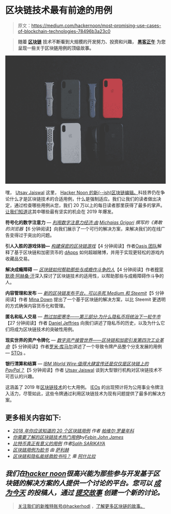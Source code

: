 # 区块链技术最有前途的用例

> 原文：<https://medium.com/hackernoon/most-promising-use-cases-of-blockchain-technologies-78496b3a23c0>

> **随着** [**区块链**](https://hackernoon.com/tagged/blockchain) **技术不断看到大规模的开发努力、投资和兴趣，** [**黑客正午**](http://hackernoon.com) **为您呈现一些关于区块链用例的顶级故事。**

![](img/bf40f25a4b87cfa8d87d683e90a0181a.png)

嘿， [Utsav Jaiswal](https://hackernoon.com/@utsavjaiswal1) 这里， [Hacker Noon 的新(--ish)区块链编辑。](https://hackernoon.com/meet-the-new-hacker-noon-editors-b37508a3e771)科技界仍在争论什么才是区块链技术的合适用例，什么是强制适应。我们让我们的读者做出决定，通过检查哪些用例从您，我们 20 万以上的每日读者那里获得了最多的掌声。[让我们知道](https://community.hackernoon.com/c/Crypto)这其中哪些最有坚实的机会在 2019 年爆发。

**符号化的数字注意力** — [*利用数字注意力经济:由*](https://hackernoon.com/capitalizing-on-the-digital-attention-economy-the-brave-browser-c975b7b989f) *[Michaias Grigori](https://hackernoon.com/@michaias) 撰写的《勇敢的浏览器*【6 分钟阅读】向我们展示了一个可行的解决方案，来解决我们的在线广告变得过于突出的问题。

**引人入胜的游戏体验—** [*构建保密的区块链游戏*](https://hackernoon.com/building-blockchain-games-with-confidentiality-9a51ec98e37e)【4 分钟阅读】作者[Oasis 团队](https://hackernoon.com/@oasislabs)解释了基于区块链和加密货币的 [dApps](http://hackernoon.com/tagged/dapp) 如何超越赌博，并用于实现更轻松的游戏内收藏品交易。

**解决成瘾障碍** — [*区块链如何帮助那些与成瘾作斗争的人*](https://hackernoon.com/the-blockchain-has-a-potential-to-stop-illegal-arms-trading-into-black-market-31da2570ab9)【4 分钟阅读】作者[穆罕默德·阿赫桑·汗](https://hackernoon.com/@mahsankhan92)深入探讨了区块链技术的适用性，以帮助那些与成瘾障碍作斗争的人。

**内容管理和发布** — [*新的区块链发布平台，可以杀死 Medium 和 Steemit*](https://hackernoon.com/blockchain-publishing-publish0x-cryptocurrency-kill-medium-steemit-3fb0661dc9a)【5 分钟阅读】作者 [Mina Down](https://hackernoon.com/@minadown) 提出了一个基于区块链的解决方案，以比 Steemit 更透明的方式确保内容货币化和管理。

**匿名和私人交易** — [*熬过加密寒冬——第三部分:为什么隐私币将统治下一轮牛市*](https://hackernoon.com/surviving-crypto-winter-part-three-why-privacy-coins-will-rule-the-next-bull-run-7a50a093e596)【27 分钟阅读】作者 [Daniel Jeffries](https://hackernoon.com/@dan.jeffries) 向我们讲述了隐私币的历史，以及为什么它们将成为区块链技术的突破性用例。

**现实世界的资产令牌化** — [*数字资产接管世界——区块链和加密引发第四次工业革命*](https://hackernoon.com/digital-assets-to-take-over-the-world-blockchain-and-crypto-to-stir-the-fourth-industrial-f8e2993fe8b6)【5 分钟阅读】作者[罗米·库马尔](https://hackernoon.com/@sammy.exodus)讲述了一个导致令牌产品整个分支发展的用例— [STOs](http://hackernoon.com/tagged/sto) 。

**银行清算和结算** — [*IBM World Wire:值得大肆宣传还是仅仅是区块链上的 PayPal？*](https://hackernoon.com/ibm-world-wire-worth-the-hype-or-simply-paypal-on-blockchain-8c5bc2c42f9d)【5 分钟阅读】作者 [Utsav Jaiswal](https://hackernoon.com/@utsavjaiswal1) 谈到大型银行机构对区块链技术不可否认的兴趣。

这涵盖了 2019 年[区块链技术](https://hackernoon.com/tagged/blockchain-technology)的七大用例。 [IEOs](https://hackernoon.com/tagged/ieo) 的出现预计将为公用事业令牌注入活力，尽管如此，这些令牌通过利用区块链技术为现有问题提供了最多的解决方案。

## 更多相关内容如下:

*   [*2018 年你应该知道的 20 个区块链用例*](https://hackernoon.com/20-blockchain-use-cases-for-2018-you-should-know-f7d2919c191d) *作者* [*帕维尔·罗曼年科*](https://hackernoon.com/@promanenko)
*   [*你需要了解的区块链技术热门用例*](https://hackernoon.com/popular-use-cases-of-blockchain-technology-you-need-to-know-df4e1905d373)*by*[*Febin John James*](https://hackernoon.com/@heyfebin)
*   [*比特币真正有意义的用例*](https://hackernoon.com/blockchain-use-cases-for-facebook-706d6057175b) *作者*[*Salih SARIKAYA*](https://hackernoon.com/@SalihSarikaya)
*   [*区块链用例为脸书*](https://hackernoon.com/blockchain-use-cases-for-facebook-706d6057175b) *由* [*萨利赫*](https://hackernoon.com/@SalihSarikaya)
*   [*区块链和隐私能拯救脸书吗？*](https://hackernoon.com/can-blockchain-and-privacy-save-facebook-cfbe768d1ffe?sk=cc6a7bc7ea45ffa323866611e815e47b) *乘* [*阿什比拉*](https://hackernoon.com/@ashgoblue)

## *我们在*[*hacker noon*](http://hackernoon.com)*很高兴能为那些参与开发基于区块链的解决方案的人提供一个讨论的平台。您可以* [*成为今天*](https://contribute.hackernoon.com) *的投稿人，通过* [*提交故事*](https://contribute.hackernoon.com) *创建一个新的讨论。*

> [关注我们的新推特账号@hackerhodl](https://twitter.com/hackerhodl) ，[了解更多区块链的故事。](https://twitter.com/hackerhodl)